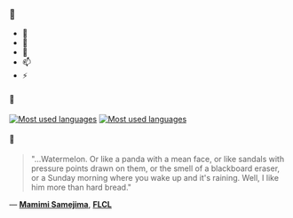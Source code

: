 ### 👋

- 🔭
- 🌱
- 💬
- 📫
- ⚡

#### 🧏

[![Most used languages](https://github-readme-stats-aynah.vercel.app/api/top-langs/?username=aynh&theme=solarized-dark&langs_count=6&layout=compact&hide_title=true)](https://github.com/anuraghazra/github-readme-stats#gh-dark-mode-only)
[![Most used languages](https://github-readme-stats-aynah.vercel.app/api/top-langs/?username=aynh&theme=solarized-light&langs_count=6&layout=compact&hide_title=true)](https://github.com/anuraghazra/github-readme-stats#gh-light-mode-only)

#### 💬

> "...Watermelon. Or like a panda with a mean face, or like sandals with pressure points drawn on them, or the smell of a blackboard eraser, or a Sunday morning where you wake up and it's raining. Well, I like him more than hard bread."

&mdash; [**Mamimi Samejima**](https://myanimelist.net/character.php?q=Mamimi%20Samejima&cat=character), [**FLCL**](https://myanimelist.net/search/all?q=FLCL&cat=all)
